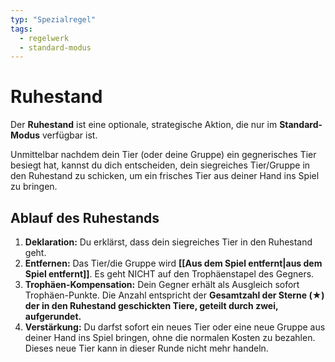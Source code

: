 ```yaml
---
typ: "Spezialregel"
tags:
  - regelwerk
  - standard-modus
---
```


# Ruhestand

Der **Ruhestand** ist eine optionale, strategische Aktion, die nur im **Standard-Modus** verfügbar ist.

Unmittelbar nachdem dein Tier (oder deine Gruppe) ein gegnerisches Tier besiegt hat, kannst du dich entscheiden, dein siegreiches Tier/Gruppe in den Ruhestand zu schicken, um ein frisches Tier aus deiner Hand ins Spiel zu bringen.

## Ablauf des Ruhestands

1.  **Deklaration:** Du erklärst, dass dein siegreiches Tier in den Ruhestand geht.
2.  **Entfernen:** Das Tier/die Gruppe wird **[[Aus dem Spiel entfernt|aus dem Spiel entfernt]]**. Es geht NICHT auf den Trophäenstapel des Gegners.
3.  **Trophäen-Kompensation:** Dein Gegner erhält als Ausgleich sofort Trophäen-Punkte. Die Anzahl entspricht der **Gesamtzahl der Sterne (★) der in den Ruhestand geschickten Tiere, geteilt durch zwei, aufgerundet.**
4.  **Verstärkung:** Du darfst sofort ein neues Tier oder eine neue Gruppe aus deiner Hand ins Spiel bringen, ohne die normalen Kosten zu bezahlen. Dieses neue Tier kann in dieser Runde nicht mehr handeln.